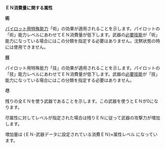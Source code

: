 **ＥＮ消費量に関する属性**

**術**

[パイロット用特殊能力](パイロット用特殊能力.md)「術」の効果が適用されることを示します。パイロットの「術」能力レベルにあわせてＥＮ消費量が低下します。武器の[必要技能](必要技能.md)が「術」能力になっている場合にはこの分類を指定する必要はありません。沈黙状態の時には使用できません。

**技**

パイロット用特殊能力「技」の効果が適用されることを示します。パイロットの「技」能力レベルにあわせてＥＮ消費量が低下します。武器の[必要技能](必要技能.md)が「技」能力になっている場合にはこの分類を指定する必要はありません。

**尽**

残りの全ＥＮを使う武器であることを示します。この武器を使うとＥＮが0になります。

尽属性に対してレベルが指定された場合は残りＥＮに従って武器の攻撃力が増加します。

増加量は (ＥＮ-武器データに設定されている消費ＥＮ)×属性レベル になっています。
